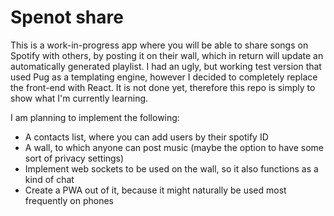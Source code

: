 # Spenot share

This is a work-in-progress app where you will be able to share songs on Spotify with others, by posting it on their wall, which in return will update an automatically generated playlist. I had an ugly, but working test version that used Pug as a templating engine, however I decided to completely replace the front-end with React. It is not done yet, therefore this repo is simply to show what I'm currently learning.

I am planning to implement the following:
  - A contacts list, where you can add users by their spotify ID
  - A wall, to which anyone can post music (maybe the option to have some sort of privacy settings)
  - Implement web sockets to be used on the wall, so it also functions as a kind of chat
  - Create a PWA out of it, because it might naturally be used most frequently on phones
